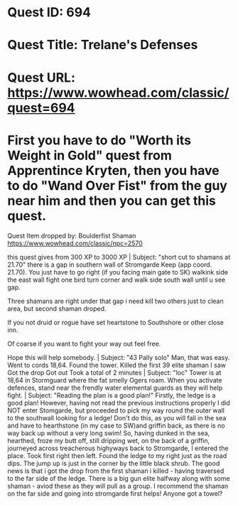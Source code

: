 # Quest ID: 694
# Quest Title: Trelane's Defenses
# Quest URL: https://www.wowhead.com/classic/quest=694
# First you have to do "Worth its Weight in Gold" quest from Apprentince Kryten, then you have to do "Wand Over Fist" from the guy near him and then you can get this quest.

Quest Item dropped by:
Boulderfist Shaman https://www.wowhead.com/classic/npc=2570

this quest gives from 300 XP to 3000 XP | Subject: "short cut to shamans at 21.70"
there is a gap in southern wall of Stromgarde Keep (app coord. 21.70). You just have to go right (if you facing main gate to SK) walkink side the east wall fight one bird turn corner and walk side south wall until u see gap.

Three shamans are right under that gap i need kill two others just to clean area, but second shaman droped.

If you not druid or rogue have set heartstone to Southshore or other close inn.

Of coarse if you want to fight your way out feel free.

Hope this will help somebody. | Subject: "43 Pally solo"
Man, that was easy. Went to cords 18,64.
Found the tower.
Killed the first 39 elite shaman I saw
Got the drop
Got out
Took a total of 2 minutes | Subject: "loc"
Tower is at 18,64 in Stormguard where the fat smelly Ogers roam. When you activate defences, stand near the frendly water elemental guards as they will help fight. | Subject: "Reading the plan is a good plan!"
Firstly, the ledge is a good plan! However, having not read the previous instructions properly I did NOT enter Stomgarde, but proceeded to pick my way round the outer wall to the southwall looking for a ledge! Don't do this, as you will fall in the sea and have to hearthstone (in my case to SW)and griffin back, as there is no way back up without a very long swim!
So, having dunked in the sea, hearthed, froze my butt off, still dripping wet, on the back of a griffin, journeyed across treacherous highyways back to Stromgarde, I entered the place. Took first right then left. Found the ledge to my right just as the road dips. The jump up is just in the corner by the little black shrub. The good news is that i got the drop from the first shaman i killed - having traversed to the far side of the ledge. There is a big gun elite halfway along with some shaman - aviod these as they will pull as a group.
I recommend the shaman on the far side and going into stromgarde first helps! Anyone got a towel?